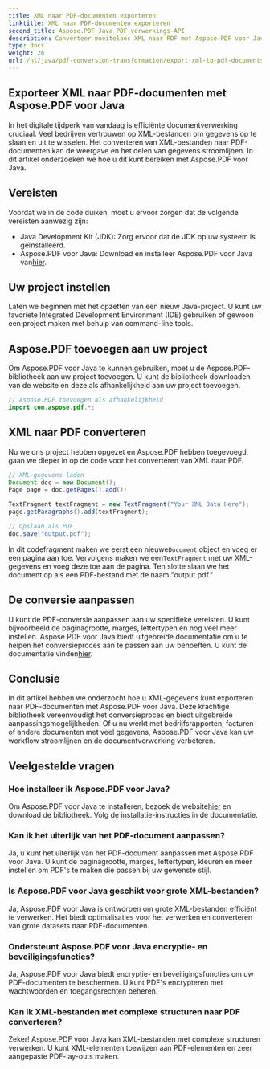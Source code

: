 ```yaml
---
title: XML naar PDF-documenten exporteren
linktitle: XML naar PDF-documenten exporteren
second_title: Aspose.PDF Java PDF-verwerkings-API
description: Converteer moeiteloos XML naar PDF met Aspose.PDF voor Java. Stroomlijn datarepresentatie en -deling. Leer hoe in deze uitgebreide gids.
type: docs
weight: 26
url: /nl/java/pdf-conversion-transformation/export-xml-to-pdf-documents/
---
```


## Exporteer XML naar PDF-documenten met Aspose.PDF voor Java

In het digitale tijdperk van vandaag is efficiënte documentverwerking cruciaal. Veel bedrijven vertrouwen op XML-bestanden om gegevens op te slaan en uit te wisselen. Het converteren van XML-bestanden naar PDF-documenten kan de weergave en het delen van gegevens stroomlijnen. In dit artikel onderzoeken we hoe u dit kunt bereiken met Aspose.PDF voor Java.

## Vereisten

Voordat we in de code duiken, moet u ervoor zorgen dat de volgende vereisten aanwezig zijn:

- Java Development Kit (JDK): Zorg ervoor dat de JDK op uw systeem is geïnstalleerd.
-  Aspose.PDF voor Java: Download en installeer Aspose.PDF voor Java van[hier](https://releases.aspose.com/pdf/java/).

## Uw project instellen

Laten we beginnen met het opzetten van een nieuw Java-project. U kunt uw favoriete Integrated Development Environment (IDE) gebruiken of gewoon een project maken met behulp van command-line tools. 

## Aspose.PDF toevoegen aan uw project

Om Aspose.PDF voor Java te kunnen gebruiken, moet u de Aspose.PDF-bibliotheek aan uw project toevoegen. U kunt de bibliotheek downloaden van de website en deze als afhankelijkheid aan uw project toevoegen.

```java
// Aspose.PDF toevoegen als afhankelijkheid
import com.aspose.pdf.*;
```

## XML naar PDF converteren

Nu we ons project hebben opgezet en Aspose.PDF hebben toegevoegd, gaan we dieper in op de code voor het converteren van XML naar PDF.

```java
// XML-gegevens laden
Document doc = new Document();
Page page = doc.getPages().add();

TextFragment textFragment = new TextFragment("Your XML Data Here");
page.getParagraphs().add(textFragment);

// Opslaan als PDF
doc.save("output.pdf");
```

 In dit codefragment maken we eerst een nieuwe`Document` object en voeg er een pagina aan toe. Vervolgens maken we een`TextFragment` met uw XML-gegevens en voeg deze toe aan de pagina. Ten slotte slaan we het document op als een PDF-bestand met de naam "output.pdf."

## De conversie aanpassen

 U kunt de PDF-conversie aanpassen aan uw specifieke vereisten. U kunt bijvoorbeeld de paginagrootte, marges, lettertypen en nog veel meer instellen. Aspose.PDF voor Java biedt uitgebreide documentatie om u te helpen het conversieproces aan te passen aan uw behoeften. U kunt de documentatie vinden[hier](https://reference.aspose.com/pdf/java/).

## Conclusie

In dit artikel hebben we onderzocht hoe u XML-gegevens kunt exporteren naar PDF-documenten met Aspose.PDF voor Java. Deze krachtige bibliotheek vereenvoudigt het conversieproces en biedt uitgebreide aanpassingsmogelijkheden. Of u nu werkt met bedrijfsrapporten, facturen of andere documenten met veel gegevens, Aspose.PDF voor Java kan uw workflow stroomlijnen en de documentverwerking verbeteren.

## Veelgestelde vragen

### Hoe installeer ik Aspose.PDF voor Java?

 Om Aspose.PDF voor Java te installeren, bezoek de website[hier](https://releases.aspose.com/pdf/java/) en download de bibliotheek. Volg de installatie-instructies in de documentatie.

### Kan ik het uiterlijk van het PDF-document aanpassen?

Ja, u kunt het uiterlijk van het PDF-document aanpassen met Aspose.PDF voor Java. U kunt de paginagrootte, marges, lettertypen, kleuren en meer instellen om PDF's te maken die passen bij uw gewenste stijl.

### Is Aspose.PDF voor Java geschikt voor grote XML-bestanden?

Ja, Aspose.PDF voor Java is ontworpen om grote XML-bestanden efficiënt te verwerken. Het biedt optimalisaties voor het verwerken en converteren van grote datasets naar PDF-documenten.

### Ondersteunt Aspose.PDF voor Java encryptie- en beveiligingsfuncties?

Ja, Aspose.PDF voor Java biedt encryptie- en beveiligingsfuncties om uw PDF-documenten te beschermen. U kunt PDF's encrypteren met wachtwoorden en toegangsrechten beheren.

### Kan ik XML-bestanden met complexe structuren naar PDF converteren?

Zeker! Aspose.PDF voor Java kan XML-bestanden met complexe structuren verwerken. U kunt XML-elementen toewijzen aan PDF-elementen en zeer aangepaste PDF-lay-outs maken.